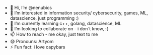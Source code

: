 - 👋 Hi, I’m @nenubics
- 👀 I’m interested in information security/ cybersecurity, games, ML, datascience, just programming :)
- 🌱 I’m currently learning c++, golang, datascience, ML
- 💞️ I’m looking to collaborate on - i don`t know, :(
- 📫 How to reach - me okay, just text to me
- 😄 Pronouns: Artyom
- ⚡ Fun fact: i love capybars 

<!---
nenubics/nenubics is a ✨ special ✨ repository because its `README.md` (this file) appears on your GitHub profile.
You can click the Preview link to take a look at your changes.
--->
